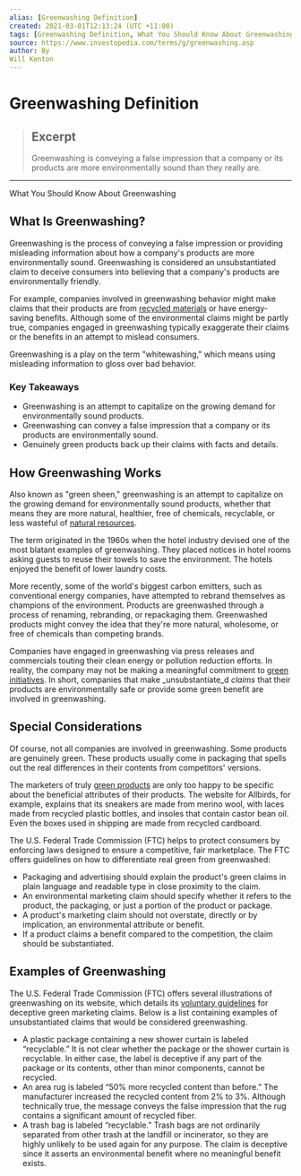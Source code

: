 ```yaml
---
alias: [Greenwashing Definition]
created: 2021-03-01T12:13:24 (UTC +11:00)
tags: [Greenwashing Definition, What You Should Know About Greenwashing]
source: https://www.investopedia.com/terms/g/greenwashing.asp
author: By
Will Kenton
---
```


# Greenwashing Definition

> ## Excerpt
> Greenwashing is conveying a false impression that a company or its products are more environmentally sound than they really are.

---

What You Should Know About Greenwashing
## What Is Greenwashing?

Greenwashing is the process of conveying a false impression or providing misleading information about how a company's products are more environmentally sound. Greenwashing is considered an unsubstantiated claim to deceive consumers into believing that a company's products are environmentally friendly.

For example, companies involved in greenwashing behavior might make claims that their products are from [recycled materials](https://www.investopedia.com/financial-edge/0712/6-things-you-didnt-know-you-can-recycle-for-money.aspx) or have energy-saving benefits. Although some of the environmental claims might be partly true, companies engaged in greenwashing typically exaggerate their claims or the benefits in an attempt to mislead consumers.

Greenwashing is a play on the term "whitewashing," which means using misleading information to gloss over bad behavior.

### Key Takeaways

-   Greenwashing is an attempt to capitalize on the growing demand for environmentally sound products.
-   Greenwashing can convey a false impression that a company or its products are environmentally sound.
-   Genuinely green products back up their claims with facts and details.

## How Greenwashing Works

Also known as "green sheen," greenwashing is an attempt to capitalize on the growing demand for environmentally sound products, whether that means they are more natural, healthier, free of chemicals, recyclable, or less wasteful of [natural resources](https://www.investopedia.com/articles/markets-economy/090516/10-countries-most-natural-resources.asp).

The term originated in the 1960s when the hotel industry devised one of the most blatant examples of greenwashing. They placed notices in hotel rooms asking guests to reuse their towels to save the environment. The hotels enjoyed the benefit of lower laundry costs.

More recently, some of the world's biggest carbon emitters, such as conventional energy companies, have attempted to rebrand themselves as champions of the environment. Products are greenwashed through a process of renaming, rebranding, or repackaging them. Greenwashed products might convey the idea that they're more natural, wholesome, or free of chemicals than competing brands.

Companies have engaged in greenwashing via press releases and commercials touting their clean energy or pollution reduction efforts. In reality, the company may not be making a meaningful commitment to [green initiatives](https://www.investopedia.com/articles/basics/07/green-investing.asp). In short, companies that make _unsubstantiate_d _claims_ that their products are environmentally safe or provide some green benefit are involved in greenwashing.

## Special Considerations

Of course, not all companies are involved in greenwashing. Some products are genuinely green. These products usually come in packaging that spells out the real differences in their contents from competitors' versions.

The marketers of truly [green products](https://www.investopedia.com/articles/stocks/07/green-industries.asp) are only too happy to be specific about the beneficial attributes of their products. The website for Allbirds, for example, explains that its sneakers are made from merino wool, with laces made from recycled plastic bottles, and insoles that contain castor bean oil. Even the boxes used in shipping are made from recycled cardboard.

The U.S. Federal Trade Commission (FTC) helps to protect consumers by enforcing laws designed to ensure a competitive, fair marketplace. The FTC offers guidelines on how to differentiate real green from greenwashed:

-   Packaging and advertising should explain the product's green claims in plain language and readable type in close proximity to the claim.
-   An environmental marketing claim should specify whether it refers to the product, the packaging, or just a portion of the product or package.
-   A product's marketing claim should not overstate, directly or by implication, an environmental attribute or benefit.
-   If a product claims a benefit compared to the competition, the claim should be substantiated.

## Examples of Greenwashing

The U.S. Federal Trade Commission (FTC) offers several illustrations of greenwashing on its website, which details its [voluntary guidelines](https://www.ftc.gov/enforcement/rules/rulemaking-regulatory-reform-proceedings/green-guides) for deceptive green marketing claims. Below is a list containing examples of unsubstantiated claims that would be considered greenwashing.

-   A plastic package containing a new shower curtain is labeled “recyclable.” It is not clear whether the package or the shower curtain is recyclable. In either case, the label is deceptive if any part of the package or its contents, other than minor components, cannot be recycled.
-   An area rug is labeled “50% more recycled content than before.” The manufacturer increased the recycled content from 2% to 3%. Although technically true, the message conveys the false impression that the rug contains a significant amount of recycled fiber.
-   A trash bag is labeled “recyclable.” Trash bags are not ordinarily separated from other trash at the landfill or incinerator, so they are highly unlikely to be used again for any purpose. The claim is deceptive since it asserts an environmental benefit where no meaningful benefit exists.
